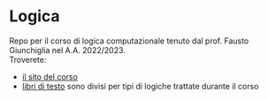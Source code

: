 # Logica
Repo per il corso di logica computazionale tenuto dal prof. Fausto Giunchiglia nel A.A. 2022/2023.  
Troverete:
+ [il sito del corso](https://datascientia.education/cl/)
+ [libri di testo](https://github.com/ElBlasco69/Logica/tree/main/books) sono divisi per tipi di logiche trattate durante il corso